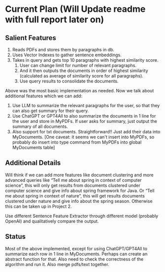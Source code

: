 # Current Plan (Will Update readme with full report later on)
## Salient Features
1. Reads PDFs and stores them by paragraphs in db.
2. Uses Vector Indexes to gather sentence embeddings.
3. Takes in query and gets top 10 paragraphs with highest similarity score.
   1. User can change limit for number of relevant paragraphs.
   2. And it then outputs the documents in order of highest similarity (calculated as average of similarity score for all paragraphs). 
   3. Use query results to consolidate the documents. 

Above was the most basic implementation as needed. Now we talk about additional features which we can add:
1. Use LLM to summarize the relevant paragraphs for the user, so that they can also get summary for their query.
2. Use ChatGPT or GPT4All to also summarize the documents in 1 line for the user and store in MyPDFs. If user asks for summary, just output the summary of all documents.
3. Also support for txt documents. Straightforward!! Just add their data into MyDocuments. [One caveat: it seems we can't insert into MyPDFs, so probably do insert into type command from MyPDFs into global MyDocuments table]

## Additional Details
Will think if we can add more features like document clustering and more advanced queries like “Tell me about spring in context of computer science”, this will only get results from documents clustered under computer science and give info about spring framework for Java. Or “Tell me about spring in context of nature”, this will get results documents clustered under nature and give info about the spring season. Otherwise this can be taken up in Project 2.

Use different Sentence Feature Extractor through different model (probably OpenAI) and qualitatively compare the output.

## Status
Most of the above implemented, except for using ChatGPT/GPT4All to summarize each row in 1 line in MyDocuments. Perhaps can create an abstract function for that.
Also need to check the correctness of the algorithm and run it. Also merge pdfs/text together.
